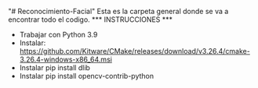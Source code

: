 "# Reconocimiento-Facial" 
Esta es la carpeta general donde se va a encontrar todo el codigo.
*** INSTRUCCIONES ***
- Trabajar con Python 3.9
- Instalar: https://github.com/Kitware/CMake/releases/download/v3.26.4/cmake-3.26.4-windows-x86_64.msi
- Instalar pip install dlib
- Instalar pip install opencv-contrib-python
